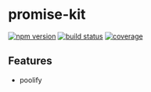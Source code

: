 # promise-kit

[![npm version][npm-image]][npm-url]
[![build status][travis-image]][travis-url]
[![coverage][codecov-image]][codecov-url]

## Features

- poolify

[npm-image]: https://img.shields.io/npm/v/@winten/promise-kit?style=flat-square
[npm-url]: https://www.npmjs.com/package/@winten/promise-kit
[travis-image]: https://img.shields.io/travis/com/4074/promise-kit?style=flat-square
[travis-url]: https://travis-ci.com/4074/promise-kit
[codecov-image]: https://img.shields.io/codecov/c/github/4074/promise-kit.svg?style=flat-square
[codecov-url]: https://app.codecov.io/gh/4074/promise-kit?branch=main

